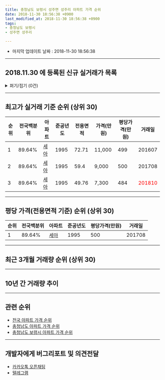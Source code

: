 ```yaml
---
title: 충청남도 보령시 성주면 성주리 아파트 가격 순위
date: 2018-11-30 18:56:38 +0900
last_modified_at: 2018-11-30 18:56:38 +0900
tags:
- 충청남도 보령시
- 성주면 성주리

---
```


* 마지막 업데이트 날짜 : 2018-11-30 18:56:38

---

## 2018.11.30 에 등록된 신규 실거래가 목록

<details>
<summary>펴기/접기 (0건)</summary>
<div markdown="1">

|아파트|전국백분위|준공년도|전용면적|가격(만원)|평당가격(만원)|거래일|
|---|---|---|---|---|---|---|
|없음|||||||


</div>
</details>

---

## 최고가 실거래 기준 순위 (상위 30)


|순위|전국백분위|아파트|준공년도|전용면적|가격(만원)|평당가격(만원)|거래일|
|---|---|---|---|---|---|---|---|
|1|89.64%|[세아](https://search.naver.com/search.naver?query=%EC%B6%A9%EC%B2%AD%EB%82%A8%EB%8F%84+%EB%B3%B4%EB%A0%B9%EC%8B%9C+%EC%84%B1%EC%A3%BC%EB%A9%B4+%EC%84%B1%EC%A3%BC%EB%A6%AC+%EC%84%B8%EC%95%84)|1995|72.71|11,000|499|201607|
|2|89.64%|[세아](https://search.naver.com/search.naver?query=%EC%B6%A9%EC%B2%AD%EB%82%A8%EB%8F%84+%EB%B3%B4%EB%A0%B9%EC%8B%9C+%EC%84%B1%EC%A3%BC%EB%A9%B4+%EC%84%B1%EC%A3%BC%EB%A6%AC+%EC%84%B8%EC%95%84)|1995|59.4|9,000|500|201708|
|3|89.64%|[세아](https://search.naver.com/search.naver?query=%EC%B6%A9%EC%B2%AD%EB%82%A8%EB%8F%84+%EB%B3%B4%EB%A0%B9%EC%8B%9C+%EC%84%B1%EC%A3%BC%EB%A9%B4+%EC%84%B1%EC%A3%BC%EB%A6%AC+%EC%84%B8%EC%95%84)|1995|49.76|7,300|484|<span style="color:red">201810</span>|


---

## 평당 가격(전용면적 기준) 순위 (상위 30)


|순위|전국백분위|아파트|준공년도|평당가격(만원)|거래일|
|---|---|---|---|---|---|
|1|89.64%|[세아](https://search.naver.com/search.naver?query=%EC%B6%A9%EC%B2%AD%EB%82%A8%EB%8F%84+%EB%B3%B4%EB%A0%B9%EC%8B%9C+%EC%84%B1%EC%A3%BC%EB%A9%B4+%EC%84%B1%EC%A3%BC%EB%A6%AC+%EC%84%B8%EC%95%84)|1995|500|201708|


---

## 최근 3개월 거래량 순위 (상위 30)


<div style="width:100%;">
    <canvas id="deal_count_ranking" height="250"></canvas>
</div>


<script>
new Chart(document.getElementById("deal_count_ranking"), {
    type: 'horizontalBar',
    data: {
        labels: ['세아'],
        datasets: [{
            label: '실거래 수',
            data: [1],
            borderColor: "rgba(255, 0, 128, 1)",
            backgroundColor: "rgba(255, 0, 128, 0.5)",
            fill: false,
        }]
    },
    options: {
        responsive: true,
        title: {
            display: true,
            text: '최근 3개월 거래량 순위'
        },
        tooltips: {
            mode: 'index',
            intersect: false,
            callbacks: {
                title: function(tooltipItems, data) {
                    return "실거래 수:";
                },
                label: function(tooltipItem, data) {
                    return data.labels[tooltipItem.index] + ": " + tooltipItem.xLabel;
                }
            }
        },
        hover: {
            mode: 'nearest',
            intersect: true
        },
        scales: {
            xAxes: [{
                display: true,
                scaleLabel: {
                    display: true,
                    labelString: '실거래 수'
                },
                ticks: {
                    suggestedMin: 0,
                }
            }],
            yAxes: [{
                display: true,
                ticks: {
                    autoSkip: false,
                    callback: function(value, index, values) {
                        if (value.length > 15)
                            return value.substr(0, 13) + "...";
                        else
                            return value;
                    }
                },
                scaleLabel: {
                    display: false,
                }
            }]
        }
    }
});

</script>


---

## 10년 간 거래량 추이


<div style="width:100%;">
    <canvas id="deal_progress" height="250"></canvas>
</div>

<script>
new Chart(document.getElementById("deal_progress"), {
    type: 'line',
    data: {
        labels: ['200811','200812','200901','200902','200903','200904','200905','200906','200907','200908','200909','200910','200911','200912','201001','201002','201003','201004','201005','201006','201007','201008','201009','201010','201011','201012','201101','201102','201103','201104','201105','201106','201107','201108','201109','201110','201111','201112','201201','201202','201203','201204','201205','201206','201207','201208','201209','201210','201211','201212','201301','201302','201303','201304','201305','201306','201307','201308','201309','201310','201311','201312','201401','201402','201403','201404','201405','201406','201407','201408','201409','201410','201411','201412','201501','201502','201503','201504','201505','201506','201507','201508','201509','201510','201511','201512','201601','201602','201603','201604','201605','201606','201607','201608','201609','201610','201611','201612','201701','201702','201703','201704','201705','201706','201707','201708','201709','201710','201711','201712','201801','201802','201803','201804','201805','201806','201807','201808','201809','201810','201811'],
        datasets: [{
            label: '실거래 수',
            pointRadius: 1,
            data: [0, 2, 1, 1, 5, 0, 0, 1, 0, 1, 2, 0, 0, 0, 0, 0, 1, 0, 0, 0, 0, 2, 0, 0, 0, 0, 0, 2, 1, 1, 1, 0, 0, 0, 0, 1, 0, 0, 0, 0, 1, 0, 0, 0, 0, 0, 0, 1, 0, 0, 0, 0, 1, 0, 1, 0, 0, 0, 1, 1, 1, 0, 0, 0, 1, 1, 0, 1, 1, 0, 0, 0, 1, 0, 3, 0, 1, 1, 0, 1, 0, 0, 0, 0, 0, 0, 0, 0, 1, 0, 0, 1, 1, 1, 0, 1, 1, 0, 1, 0, 0, 1, 1, 0, 0, 1, 0, 0, 0, 0, 1, 0, 0, 0, 1, 0, 1, 0, 0, 1, 0],
            borderColor: "rgba(255, 201, 14, 1)",
            backgroundColor: "rgba(255, 201, 14, 0.5)",
            fill: true,
        }]
    },
    options: {
        responsive: true,
        title: {
            display: true,
            text: '10년간 거래량 추이'
        },
        tooltips: {
            mode: 'index',
            intersect: false,
        },
        hover: {
            mode: 'nearest',
            intersect: true
        },
        scales: {
            xAxes: [{
                display: true,
                scaleLabel: {
                    display: true,
                    labelString: '년/월'
                }
            }],
            yAxes: [{
                display: true,
                ticks: {
                    suggestedMin: 0,
                },
                scaleLabel: {
                    display: true,
                    labelString: '실거래 수'
                }
            }]
        }
    }
});

</script>


---

## 관련 순위

- [전국 아파트 가격 순위](https://inasie.github.io/apt-ranking/전국)
- [충청남도 아파트 가격 순위](https://inasie.github.io/apt-ranking/충청남도)
- [충청남도 보령시 아파트 가격 순위](https://inasie.github.io/apt-ranking/충청남도-보령시)


---

## 개발자에게 버그리포트 및 의견전달

- [카카오톡 오픈채팅](https://open.kakao.com/o/gLJUAP4)
- [텔레그램](https://t.me/inasie)

